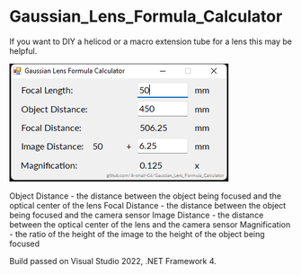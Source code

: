 # Gaussian_Lens_Formula_Calculator
If you want to DIY a helicod or a macro extension tube for a lens this may be helpful.

![Alt text](readmeImageA.png)

Object Distance - the distance between the object being focused and the optical center of the lens
Focal Distance - the distance between the object being focused and the camera sensor
Image Distance - the distance between the optical center of the lens and the camera sensor
Magnification - the ratio of the height of the image to the height of the object being focused

Build passed on Visual Studio 2022, .NET Framework 4. 